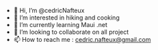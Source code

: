 - 👋 Hi, I’m @cedricNafteux
- 👀 I’m interested in hiking and cooking
- 🌱 I’m currently learning Maui .net
- 💞️ I’m looking to collaborate on all project
- 📫 How to reach me : cedric.nafteux@gmail.com

<!---
cedricNafteux/cedricNafteux is a ✨ special ✨ repository because its `README.md` (this file) appears on your GitHub profile.
You can click the Preview link to take a look at your changes.
--->
